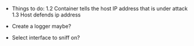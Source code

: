 
- Things to do:
      1.2 Container tells the host IP address that is under attack 
      1.3 Host defends ip address

- Create a logger maybe?
- Select interface to sniff on? 